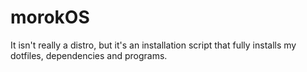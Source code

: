 # morokOS
It isn't really a distro, but it's an installation script that fully installs my dotfiles, dependencies and programs.
